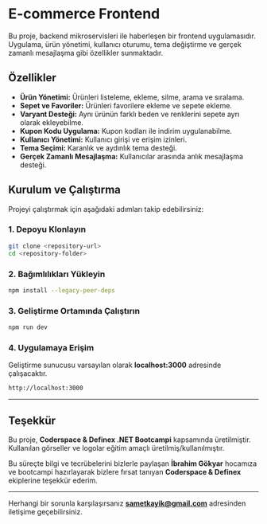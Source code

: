 # E-commerce Frontend

Bu proje, backend mikroservisleri ile haberleşen bir frontend uygulamasıdır. Uygulama, ürün yönetimi, kullanıcı oturumu, tema değiştirme ve gerçek zamanlı mesajlaşma gibi özellikler sunmaktadır.

## Özellikler

- **Ürün Yönetimi:** Ürünleri listeleme, ekleme, silme, arama ve sıralama.
- **Sepet ve Favoriler:** Ürünleri favorilere ekleme ve sepete ekleme.
- **Varyant Desteği:** Aynı ürünün farklı beden ve renklerini sepete ayrı olarak ekleyebilme.
- **Kupon Kodu Uygulama:** Kupon kodları ile indirim uygulanabilme.
- **Kullanıcı Yönetimi:** Kullanıcı girişi ve erişim izinleri.
- **Tema Seçimi:** Karanlık ve aydınlık tema desteği.
- **Gerçek Zamanlı Mesajlaşma:** Kullanıcılar arasında anlık mesajlaşma desteği.

## Kurulum ve Çalıştırma

Projeyi çalıştırmak için aşağıdaki adımları takip edebilirsiniz:

### 1. Depoyu Klonlayın

```sh
git clone <repository-url>
cd <repository-folder>
```

### 2. Bağımlılıkları Yükleyin

```sh
npm install --legacy-peer-deps
```

### 3. Geliştirme Ortamında Çalıştırın

```sh
npm run dev
```

### 4. Uygulamaya Erişim

Geliştirme sunucusu varsayılan olarak **localhost:3000** adresinde çalışacaktır.

```sh
http://localhost:3000
```

---

## Teşekkür

Bu proje, **Coderspace & Definex .NET Bootcampi** kapsamında üretilmiştir. Kullanılan görseller ve logolar eğitim amaçlı üretilmiş/kullanılmıştır. 

Bu süreçte bilgi ve tecrübelerini bizlerle paylaşan **İbrahim Gökyar** hocamıza ve bootcampi hazırlayarak bizlere fırsat tanıyan **Coderspace & Definex** ekiplerine teşekkür ederim.

---

Herhangi bir sorunla karşılaşırsanız **sametkayik@gmail.com** adresinden iletişime geçebilirsiniz.

